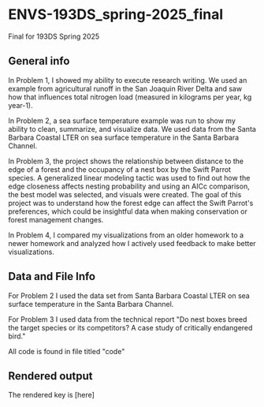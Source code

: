 # ENVS-193DS_spring-2025_final
Final for 193DS Spring 2025

## General info
In Problem 1, I showed my ability to execute research writing. We used an example from agricultural runoff in the San Joaquin River Delta and saw how that influences total nitrogen load (measured in kilograms per year, kg year-1). 

In Problem 2, a sea surface temperature example was run to show my ability to clean, summarize, and visualize data. We used data from the Santa Barbara Coastal LTER on sea surface temperature in the Santa Barbara Channel.

In Problem 3, the project shows the relationship between distance to the edge of a forest and the occupancy of a nest box by the Swift Parrot species. A generalized linear modeling tactic was used to find out how the edge closeness affects nesting probability and using an AICc comparison, the best model was selected, and visuals were created. The goal of this project was to understand how the forest edge can affect the Swift Parrot's preferences, which could be insightful data when making conservation or forest management changes. 

In Problem 4, I compared my visualizations from an older homework to a newer homework and analyzed how I actively used feedback to make better visualizations. 

## Data and File Info
For Problem 2 I used the data set from Santa Barbara Coastal LTER on sea surface temperature in the Santa Barbara Channel.

For Problem 3 I used data from the technical report "Do nest boxes breed the target species or its competitors? A case study of critically endangered bird."

All code is found in file titled "code"

## Rendered output

The rendered key is [here]
